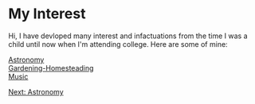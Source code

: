 # My Interest

Hi, I have devloped many interest and infactuations from the time I was a child until now when I'm attending college. Here are some of mine: 

[Astronomy](Astronomy.md)  
[Gardening-Homesteading](Gardening-Homesteading.md)  
[Music](Music.md)  

[Next: Astronomy](Astronomy.md)
